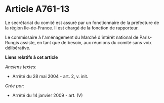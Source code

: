 # Article A761-13

Le secrétariat du comité est assuré par un fonctionnaire de la préfecture de la région Ile-de-France. Il est chargé de la
fonction de rapporteur.

Le commissaire à l'aménagement du Marché d'intérêt national de Paris-Rungis assiste, en tant que de besoin, aux réunions du
comité sans voix délibérative.

**Liens relatifs à cet article**

_Anciens textes_:

  - Arrêté du 28 mai 2004 - art. 2, v. init.

_Créé par_:

  - Arrêté du 14 janvier 2009 - art. (V)
